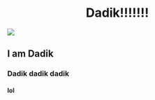 <h1 align="center">Dadik!!!!!!!</h1>
<img align="center" src="https://cdn.discordapp.com/attachments/1059926996643233862/1155917178453885099/daaaaadik.png" />
<h2>I am Dadik</h2>
<h3>Dadik dadik dadik</h3>
<h4>lol</h4>
